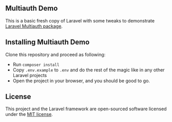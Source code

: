 ## Multiauth Demo

This is a basic fresh copy of Laravel with some tweaks to demonstrate [Laravel Multiauth package](https://github.com/bardh7/multiauth).

## Installing Multiauth Demo

Clone this repository and proceed as following:

- Run `composer install`
- Copy `.env.example` to `.env` and do the rest of the magic like in any other Laravel projects
- Open the project in your browser, and you should be good to go.

## License

This project and the Laravel framework are open-sourced software licensed under the [MIT license](http://opensource.org/licenses/MIT).
